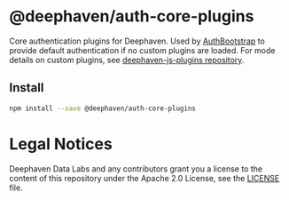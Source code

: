 # @deephaven/auth-core-plugins

Core authentication plugins for Deephaven. Used by [AuthBootstrap](../app-utils/src/components/AuthBootstrap.tsx) to provide default authentication if no custom plugins are loaded. For mode details on custom plugins, see [deephaven-js-plugins repository](https://github.com/deephaven/deephaven-js-plugins).

## Install

```bash
npm install --save @deephaven/auth-core-plugins
```

# Legal Notices

Deephaven Data Labs and any contributors grant you a license to the content of this repository under the Apache 2.0 License, see the [LICENSE](../../LICENSE) file.
